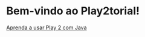 Bem-vindo ao Play2torial!
========================

[Aprenda a usar Play 2 com Java](https://github.com/jamesward/play2torial/blob/master/JAVA.md)
